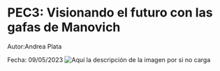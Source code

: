 #  PEC3: Visionando el futuro con las gafas de Manovich

Autor:Andrea Plata

Fecha: 09/05/2023
![Aquí la descripción de la imagen por si no carga](https://raw.githubusercontent.com/parzibyte/WaterPy/master/assets/ImagenV1.png)
